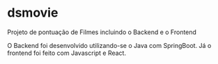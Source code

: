 # dsmovie

Projeto de pontuação de Filmes incluindo o Backend e o Frontend

O Backend foi desenvolvido utilizando-se o Java com SpringBoot. Já o frontend foi feito com Javascript e React.
